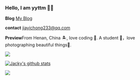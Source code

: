 ### Hello, I am yyttm 👏🏻

**Blog** [My Blog](https://yyttm.github.io)

**contact** jiayichong233@qq.com

**Preview**From Henan, China 🏝, love coding 🐍. A student 🏫，love photographing beautiful things🍔.

![](https://img.shields.io/badge/python-3.9-orange) 

<a href="https://github.com/jackyfzh"><img align="center" src="https://github-readme-stats.vercel.app/api?username=jackyfzh&show_icons=true&include_all_commits=true&theme=vue&hide_border=true" alt="Jacky's github stats" /></a> 

<a href="https://github.com/jackyfzh"><img align="center" src="https://github-readme-stats.vercel.app/api/top-langs/?username=jackyfzh&layout=compact&theme=vue&hide_border=true" /></a>

<!--

